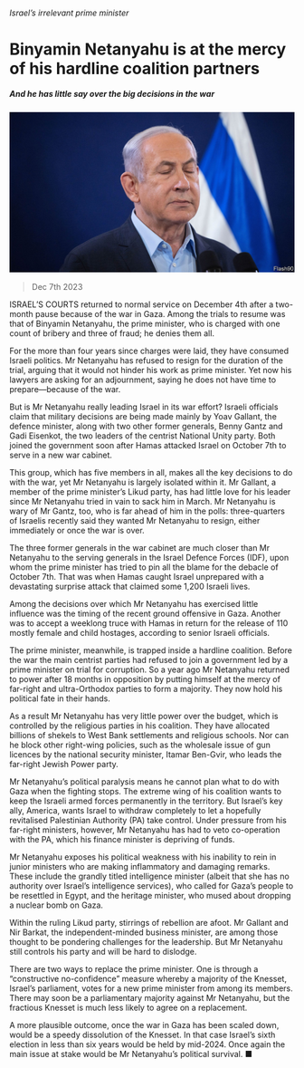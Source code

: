 ###### Israel’s irrelevant prime minister

# Binyamin Netanyahu is at the mercy of his hardline coalition partners 

##### And he has little say over the big decisions in the war 

![image](images/20231209_MAP002.jpg) 

> Dec 7th 2023 

ISRAEL’S COURTS returned to normal service on December 4th after a two-month pause because of the war in Gaza. Among the trials to resume was that of Binyamin Netanyahu, the prime minister, who is charged with one count of bribery and three of fraud; he denies them all. 

For the more than four years since charges were laid, they have consumed Israeli politics. Mr Netanyahu has refused to resign for the duration of the trial, arguing that it would not hinder his work as prime minister. Yet now his lawyers are asking for an adjournment, saying he does not have time to prepare—because of the war.

But is Mr Netanyahu really leading Israel in its war effort? Israeli officials claim that military decisions are being made mainly by Yoav Gallant, the defence minister, along with two other former generals, Benny Gantz and Gadi Eisenkot, the two leaders of the centrist National Unity party. Both joined the government soon after Hamas attacked Israel on October 7th to serve in a new war cabinet.

This group, which has five members in all, makes all the key decisions to do with the war, yet Mr Netanyahu is largely isolated within it. Mr Gallant, a member of the prime minister’s Likud party, has had little love for his leader since Mr Netanyahu tried in vain to sack him in March. Mr Netanyahu is wary of Mr Gantz, too, who is far ahead of him in the polls: three-quarters of Israelis recently said they wanted Mr Netanyahu to resign, either immediately or once the war is over. 

The three former generals in the war cabinet are much closer than Mr Netanyahu to the serving generals in the Israel Defence Forces (IDF), upon whom the prime minister has tried to pin all the blame for the debacle of October 7th. That was when Hamas caught Israel unprepared with a devastating surprise attack that claimed some 1,200 Israeli lives. 

Among the decisions over which Mr Netanyahu has exercised little influence was the timing of the recent ground offensive in Gaza. Another was to accept a weeklong truce with Hamas in return for the release of 110 mostly female and child hostages, according to senior Israeli officials. 

The prime minister, meanwhile, is trapped inside a hardline coalition. Before the war the main centrist parties had refused to join a government led by a prime minister on trial for corruption. So a year ago Mr Netanyahu returned to power after 18 months in opposition by putting himself at the mercy of far-right and ultra-Orthodox parties to form a majority. They now hold his political fate in their hands. 

As a result Mr Netanyahu has very little power over the budget, which is controlled by the religious parties in his coalition. They have allocated billions of shekels to West Bank settlements and religious schools. Nor can he block other right-wing policies, such as the wholesale issue of gun licences by the national security minister, Itamar Ben-Gvir, who leads the far-right Jewish Power party. 

Mr Netanyahu’s political paralysis means he cannot plan what to do with Gaza when the fighting stops. The extreme wing of his coalition wants to keep the Israeli armed forces permanently in the territory. But Israel’s key ally, America, wants Israel to withdraw completely to let a hopefully revitalised Palestinian Authority (PA) take control. Under pressure from his far-right ministers, however, Mr Netanyahu has had to veto co-operation with the PA, which his finance minister is depriving of funds. 

Mr Netanyahu exposes his political weakness with his inability to rein in junior ministers who are making inflammatory and damaging remarks. These include the grandly titled intelligence minister (albeit that she has no authority over Israel’s intelligence services), who called for Gaza’s people to be resettled in Egypt, and the heritage minister, who mused about dropping a nuclear bomb on Gaza. 

Within the ruling Likud party, stirrings of rebellion are afoot. Mr Gallant and Nir Barkat, the independent-minded business minister, are among those thought to be pondering challenges for the leadership. But Mr Netanyahu still controls his party and will be hard to dislodge.

There are two ways to replace the prime minister. One is through a “constructive no-confidence” measure whereby a majority of the Knesset, Israel’s parliament, votes for a new prime minister from among its members. There may soon be a parliamentary majority against Mr Netanyahu, but the fractious Knesset is much less likely to agree on a replacement. 

A more plausible outcome, once the war in Gaza has been scaled down, would be a speedy dissolution of the Knesset. In that case Israel’s sixth election in less than six years would be held by mid-2024. Once again the main issue at stake would be Mr Netanyahu’s political survival. ■

